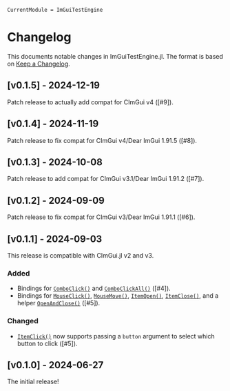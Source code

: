 ```@meta
CurrentModule = ImGuiTestEngine
```

# Changelog

This documents notable changes in ImGuiTestEngine.jl. The format is based on
[Keep a Changelog](https://keepachangelog.com).

## [v0.1.5] - 2024-12-19

Patch release to actually add compat for CImGui v4 ([#9]).

## [v0.1.4] - 2024-11-19

Patch release to fix compat for CImGui v4/Dear ImGui 1.91.5 ([#8]).

## [v0.1.3] - 2024-10-08

Patch release to add compat for CImGui v3.1/Dear ImGui 1.91.2 ([#7]).

## [v0.1.2] - 2024-09-09

Patch release to fix compat for CImGui v3/Dear ImGui 1.91.1 ([#6]).

## [v0.1.1] - 2024-09-03

This release is compatible with CImGui.jl v2 and v3.

### Added
- Bindings for [`ComboClick()`](@ref) and [`ComboClickAll()`](@ref) ([#4]).
- Bindings for [`MouseClick()`](@ref), [`MouseMove()`](@ref),
  [`ItemOpen()`](@ref), [`ItemClose()`](@ref), and a helper
  [`OpenAndClose()`](@ref) ([#5]).

### Changed
- [`ItemClick()`](@ref) now supports passing a `button` argument to select which
  button to click ([#5]).

## [v0.1.0] - 2024-06-27

The initial release!
